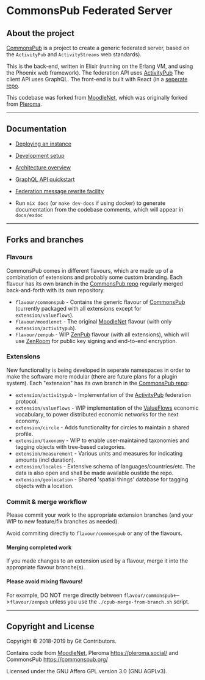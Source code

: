 # CommonsPub Federated Server

## About the project

[CommonsPub](http://commonspub.org) is a project to create a generic federated server, based on the `ActivityPub` and `ActivityStreams` web standards).

This is the back-end, written in Elixir (running on the Erlang VM, and using the Phoenix web framework).
The federation API uses [ActivityPub](http://activitypub.rocks/)
The client API uses GraphQL.
The front-end is built with React (in a [seperate repo](https://gitlab.com/CommonsPub/Client).

This codebase was forked from [MoodleNet](http://moodle.net/), which was originally forked from [Pleroma](https://git.pleroma.social/pleroma/pleroma).

---

## Documentation

- [Deploying an instance](https://gitlab.com/CommonsPub/Server/blob/flavour/commonspub/docs/DEPLOY.md)

- [Development setup](https://gitlab.com/CommonsPub/Server/blob/flavour/commonspub/docs/HACKING.md)

- [Architecture overview](https://gitlab.com/CommonsPub/Server/blob/flavour/commonspub/docs/ARCHITECTURE.md)

- [GraphQL API quickstart](https://gitlab.com/CommonsPub/Server/blob/flavour/commonspub/docs/GRAPHQL.md)

- [Federation message rewrite facility](https://gitlab.com/CommonsPub/Server/blob/flavour/commonspub/docs/MRF.md)

- Run `mix docs` (or `make dev-docs` if using docker) to generate documentation from the codebase comments, which will appear in `docs/exdoc`

---

## Forks and branches

### Flavours

CommonsPub comes in different flavours, which are made up of a combination of extensions and probably some custom branding. Each flavour has its own branch in the [CommonsPub repo](https://gitlab.com/CommonsPub/Server) regularly merged back-and-forth with its own repository.

- `flavour/commonspub` - Contains the generic flavour of [CommonsPub](http://commonspub.org) (currently packaged with all extensions except for `extension/valueflows`).
- `flavour/moodlenet` - The original [MoodleNet](https://gitlab.com/moodlenet/backend) flavour (with only `extension/activitypub`).
- `flavour/zenpub` - WIP [ZenPub](https://github.com/dyne/zenpub/) flavour (with all extensions), which will use [ZenRoom](https://zenroom.org/) for public key signing and end-to-end encryption.

### Extensions

New functionality is being developed in seperate namespaces in order to make the software more modular (there are future plans for a plugin system). Each "extension" has its own branch in the [CommonsPub repo](https://gitlab.com/CommonsPub/Server):

- `extension/activitypub` - Implementation of the [ActivityPub](http://activitypub.rocks/) federation protocol.
- `extension/valueflows` - WIP implementation of the [ValueFlows](https://valueflo.ws/) economic vocabulary, to power distributed economic networks for the next economy.
- `extension/circle` - Adds functionality for circles to maintain a shared profile.
- `extension/taxonomy` - WIP to enable user-maintained taxonomies and tagging objects with tree-based categories.
- `extension/measurement` - Various units and measures for indicating amounts (incl duration).
- `extension/locales` - Extensive schema of languages/countries/etc. The data is also open and shall be made available oustide the repo.
- `extension/geolocation` - Shared 'spatial things' database for tagging objects with a location.

### Commit & merge workflow

Please commit your work to the appropriate extension branches (and your WIP to new feature/fix branches as needed).

Avoid commiting directly to `flavour/commonspub` or any of the flavours.

#### Merging completed work

If you made changes to an extension used by a flavour, merge it into the appropriate flavour branche(s).

#### Please **avoid mixing flavours!**

For example, DO NOT merge directly between `flavour/commonspub`<-->`flavour/zenpub` unless you use the `./cpub-merge-from-branch.sh` script.

---

## Copyright and License

Copyright © 2018-2019 by Git Contributors.

Contains code from [MoodleNet](http://moodle.net/), Pleroma <https://pleroma.social/> and CommonsPub <https://commonspub.org/>

Licensed under the GNU Affero GPL version 3.0 (GNU AGPLv3).
